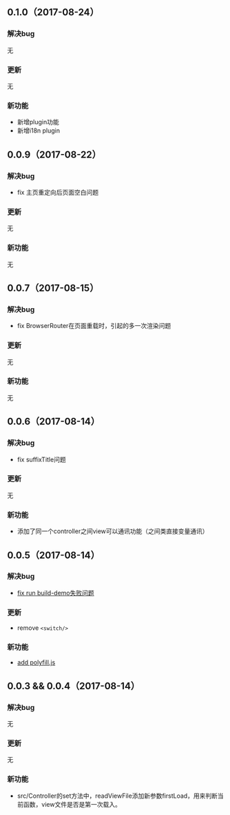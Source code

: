 ## 0.1.0（2017-08-24）

### 解决bug

无

### 更新

无

### 新功能

- 新增plugin功能
- 新增i18n plugin

## 0.0.9（2017-08-22）

### 解决bug

-  fix 主页重定向后页面空白问题 

### 更新

无

### 新功能

无

## 0.0.7（2017-08-15）

### 解决bug

-  fix BrowserRouter在页面重载时，引起的多一次渲染问题

### 更新

无

### 新功能

无

## 0.0.6（2017-08-14）

### 解决bug

-  fix suffixTitle问题

### 更新

无

### 新功能

- 添加了同一个controller之间view可以通讯功能（之间类直接变量通讯）

## 0.0.5（2017-08-14）

### 解决bug

- [fix run build-demo失败问题](https://github.com/dog-days/react-router-controller/commit/0c5e9ba883bd29a5c42c1fc6f7ac6942c508a538)

### 更新

- remove `<switch/>` 

### 新功能

- [add polyfill.js](https://github.com/dog-days/react-router-controller/commit/5918a57c4a09df187297ecb5f8f8fdc75b7640e7)

## 0.0.3 && 0.0.4（2017-08-14）

### 解决bug

无

### 更新

无

### 新功能

- src/Controller的set方法中，readViewFile添加新参数firstLoad，用来判断当前函数，view文件是否是第一次载入。

